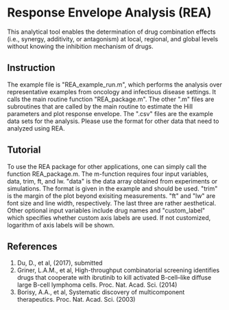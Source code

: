 # Response Envelope Analysis (REA)

This analytical tool enables the determination of drug combination effects (i.e., synergy, additivity, or antagonism) at local, regional, and global levels without knowing the inhibition mechanism of drugs. 

## Instruction

The example file is "REA_example_run.m", which performs the analysis over representative examples from oncology and infectious disease settings. It calls the main routine function "REA_package.m". The other ".m" files are subroutines that are called by the main routine to estimate the Hill parameters and plot response envelope. The ".csv" files are the example data sets for the analysis. Please use the format for other data that need to analyzed using REA. 

## Tutorial

To use the REA package for other applications, one can simply call the function REA_package.m. The m-function requires four input variables, data, trim, ft, and lw. "data" is the data array obtained from experiments or simulations. The format is given in the example and should be used. "trim" is the margin of the plot beyond exisiting measurements. "ft" and "lw" are font size and line width, respectively. The last three are rather aesthetical. Other optional input variables include drug names and "custom_label" which specifies whether custom axis labels are used. If not customized, logarithm of axis labels will be shown. 

## References
1. Du, D., et al, (2017), submitted
2. Griner, L.A.M., et al, High-throughput combinatorial screening identifies drugs that cooperate with ibrutinib to kill activated B-cell–like diffuse large B-cell lymphoma cells. Proc. Nat. Acad. Sci. (2014)
3. Borisy, A.A., et al, Systematic discovery of multicomponent therapeutics. Proc. Nat. Acad. Sci. (2003)
